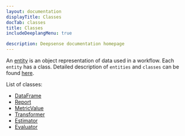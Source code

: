 ```yaml
---
layout: documentation
displayTitle: Classes
docTab: classes
title: Classes
includeDeeplangMenu: true

description: Deepsense documentation homepage
---
```


An [entity](deeplang_overview.html#entities-and-classes) is an object representation of data used in a workflow.
Each `entity` has a class.
Detailed description of `entities` and `classes` can be found [here](deeplang_overview.html#entities-and-classes).

List of classes:

  * [DataFrame](classes/dataframe.html)
  * [Report](classes/report.html)
  * [MetricValue](classes/metric_value.html)
  * [Transformer](classes/transformer.html)
  * [Estimator](classes/estimator.html)
  * [Evaluator](classes/evaluator.html)
